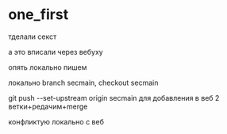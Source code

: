 ﻿# one_first
тделали секст

а это вписали через вебуху

опять локально пишем

локально branch secmain, checkout secmain

git push --set-upstream origin secmain для добавления в веб 2 ветки+редачим+merge

конфликтую локально с веб

